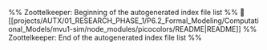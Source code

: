 %% Zoottelkeeper: Beginning of the autogenerated index file list  %%
📄 [[projects/AUTX/01_RESEARCH_PHASE_1/P6.2_Formal_Modeling/Computational_Models/mvu1-sim/node_modules/picocolors/README|README]]
%% Zoottelkeeper: End of the autogenerated index file list  %%

